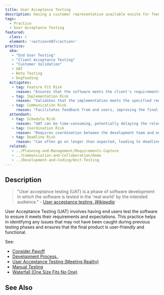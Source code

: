 ```yaml
---
title: User Acceptance Testing
description: Having a customer representative available onsite for feedback.
tags: 
  - Practice 
  - User Acceptance Testing
featured: 
  class: c
  element: '<action>UAT</action>'
practice:
  aka: 
   - "End User Testing"
   - "Client Acceptance Testing"
   - "Customer Validation"
   - UAT
   - Beta Testing
   - Dogfooding
  mitigates:
   - tag: Feature Fit Risk
     reason: "Ensures that the software meets the client's requirements and expectations."
   - tag: Implementation Risk
     reason: "Validates that the implementation meets the specified requirements."
   - tag: Communication Risk
     reason: "Facilitates feedback from end users, improving the final product."
  attendant:
   - tag: Schedule Risk
     reason: "UAT can be time-consuming, potentially delaying the release."
   - tag: Coordination Risk
     reason: "Requires coordination between the development team and end users."
   - tag: Deadline Risk
     reason: "Can often go on longer than expected, leading to deadline issues."
  related:
   - ../Planning-and-Management/Requirements-Capture
   - ../Communication-and-Collaboration/Demo
   - ../Development-and-Coding/Unit-Testing
---
```


<PracticeIntro details={frontMatter} /> 

## Description

> "User acceptance testing (UAT) is a phase of software development in which the software is tested in the 'real world' by the intended audience." - [User acceptance testing, _Wikipedia_](https://en.wikipedia.org/wiki/User_acceptance_testing)

User Acceptance Testing (UAT) involves having end users test the software to ensure it meets their requirements and expectations. This practice helps in identifying any issues that may not have been caught during previous testing phases and ensures that the final product is user-friendly and functional.

See: 
 - [Consider Payoff](/thinking/Consider-Payoff)
 - [Development Process](/thinking/Development-Process#a-toy-process)_
 - [User Acceptance Testing (Meeting Reality)](/thinking/Meeting-Reality#example-user-acceptance-testing-uat)
 - [Manual Testing](/thinking/Cadence#development-cycle-time) 
 - [Waterfall (One Size Fits No One)](/thinking/One-Size-Fits-No-One) 
 
## See Also

<TagList tag="User-Acceptance-Testing" />
